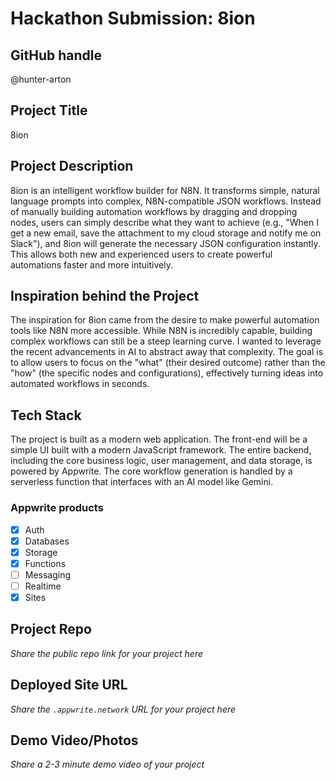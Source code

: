 # Hackathon Submission: 8ion

## GitHub handle
@hunter-arton

## Project Title
8ion

## Project Description
8ion is an intelligent workflow builder for N8N. It transforms simple, natural language prompts into complex, N8N-compatible JSON workflows. Instead of manually building automation workflows by dragging and dropping nodes, users can simply describe what they want to achieve (e.g., "When I get a new email, save the attachment to my cloud storage and notify me on Slack"), and 8ion will generate the necessary JSON configuration instantly. This allows both new and experienced users to create powerful automations faster and more intuitively.

## Inspiration behind the Project
The inspiration for 8ion came from the desire to make powerful automation tools like N8N more accessible. While N8N is incredibly capable, building complex workflows can still be a steep learning curve. I wanted to leverage the recent advancements in AI to abstract away that complexity. The goal is to allow users to focus on the "what" (their desired outcome) rather than the "how" (the specific nodes and configurations), effectively turning ideas into automated workflows in seconds.

## Tech Stack
The project is built as a modern web application. The front-end will be a simple UI built with a modern JavaScript framework. The entire backend, including the core business logic, user management, and data storage, is powered by Appwrite. The core workflow generation is handled by a serverless function that interfaces with an AI model like Gemini.

### Appwrite products
- [x] Auth
- [x] Databases
- [x] Storage
- [x] Functions
- [ ] Messaging
- [ ] Realtime
- [x] Sites

## Project Repo
*Share the public repo link for your project here*

## Deployed Site URL
*Share the `.appwrite.network` URL for your project here*

## Demo Video/Photos
*Share a 2-3 minute demo video of your project*
